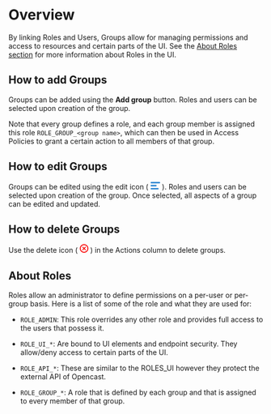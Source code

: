 <!-- Hamburger Icon -->
[icon_hamburger]:data:image/png;base64,iVBORw0KGgoAAAANSUhEUgAAABMAAAAPCAYAAAAGRPQsAAAARklEQVQ4y2Ow6L3SCsQ/gfg/BRikv5WBCgbB8GcGKrnsF9hlIwSQEGY/CYYLiYH/mVouG1ExRqUwIxy7FGalz9RyGUbsAgCNXmeVduHT9gAAAABJRU5ErkJggg== "Edit Icon"

<!-- Delete icon -->
[icon_delete]:data:image/png;base64,iVBORw0KGgoAAAANSUhEUgAAABEAAAARCAYAAAA7bUf6AAABEklEQVR42q2Uuw4BURRFVYpLoSCYL2PQTTU0vsBXeY14TIyan/Ao6ChQcE6yJTs37phCsTLZ++x7cp+Te9TrNkWhL6yEi/DCdwW/aI+xG/jCUQe6QN13NRlQcCM0hRpqNegNZQZ2Ex+Fp9CF56KrOeTb6n324AQzUDMDAfJnoaRGD0ZCobUwFgx0QYiELWUSjOupiCCaFBjCWwoVIYaeUKYBL1Kxh6hSwAhz+DdqaCjjwT+ouEPkGMzgqjV8y1Y9j9pdxeHLTAqfJVCjRdpMIogGBaa0hLI2gB592ZOZ63R2aGSgDTY7dpzOf+6J0qIbG/5oENKN7aS9nQRr9nAKHnTiejtMK+MrbvO4tP9JnPV/8gansczJeXp0AgAAAABJRU5ErkJggg== "Delete icon"

# Overview
By linking Roles and Users, Groups allow for managing permissions and access to resources and certain parts of the UI.
See the [About Roles section](groups.md#about-roles) for more information about Roles in the UI.


## How to add Groups
Groups can be added using the **Add group** button. Roles and users can be selected upon creation of the group.

Note that every group defines a role, and each group member is assigned this role `ROLE_GROUP_<group name>`, which can
then be used in Access Policies to grant a certain action to all members of that group.


## How to edit Groups
Groups can be edited using the edit icon ( ![icon_hamburger][] ). Roles and users can be selected upon creation of the
group. Once selected, all aspects of a group can be edited and updated.

## How to delete Groups
Use the delete icon ( ![icon_delete][] ) in the Actions column to delete groups.

## About Roles
Roles allow an administrator to define permissions on a per-user or per-group basis. Here is a list of some of the role
and what they are used for:

* `ROLE_ADMIN`: This role overrides any other role and provides full access to the users that possess it.

* `ROLE_UI_*`: Are bound to UI elements and endpoint security. They allow/deny access to certain parts of the UI.

* `ROLE_API_*`: These are similar to the ROLES_UI however they protect the external API of Opencast.

* `ROLE_GROUP_*`: A role that is defined by each group and that is assigned to every member of that group.
